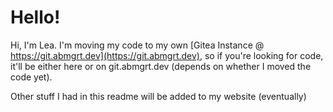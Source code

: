 # Hello!

Hi, I'm Lea. I'm moving my code to my own [Gitea Instance @ https://git.abmgrt.dev](https://git.abmgrt.dev), so if you're looking for code, it'll be either here or on git.abmgrt.dev (depends on whether I moved the code yet).

Other stuff I had in this readme will be added to my website (eventually)

